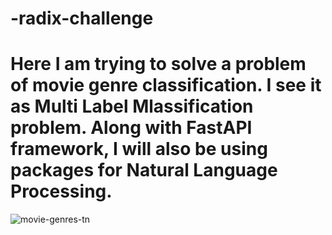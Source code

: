 # -radix-challenge
# Here I am trying to solve a problem of movie genre classification. I see it as Multi Label Mlassification problem. Along with FastAPI framework, I will also be using packages for Natural Language Processing.

![movie-genres-tn](https://github.com/IshaanVijayPuniya/-radix-challenge/assets/85081353/ef63c0d3-24ff-4060-90c6-644863ab81d2)
